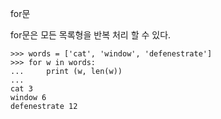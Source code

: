 for문



for문은 모든 목록형을 반복 처리 할 수 있다.

```
>>> words = ['cat', 'window', 'defenestrate']
>>> for w in words:
...     print (w, len(w))
...
cat 3
window 6
defenestrate 12
```





 

